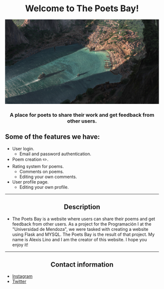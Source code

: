 <h1 align="center">Welcome to The Poets Bay!</h1>
<img src="frontend/main/static/img/poets_bay.jpg" alt="Logo">
<br>
<h3 align="center">A place for poets to share their work and get feedback from other users.</h3>

## Some of the features we have:
- User login.
  - Email and password authentication.
- Poem creation :pencil2:.
- Rating system for poems.
  - Comments on poems.
  - Editing your own comments.
- User profile page.
  - Editing your own profile.

---

<h2 align="center">Description</h2>

* The Poets Bay is a website where users can share their poems and get feedback from other users. As a project for the Programación I at the "Universidad de Mendoza", we were tasked with creating a website using Flask and MYSQL. The Poets Bay is the result of that project. My name is Alexis Lino and I am the creator of this website. I hope you enjoy it!
  
  
---

<h2 align="center">Contact information</h2>

*  [Instagram](https://www.instagram.com/alex.linoo/)
*  [Twitter](https://twitter.com/AlexisLino19)

